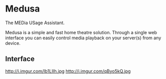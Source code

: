 Medusa
=======

The MEDia USage Assistant.

Medusa is a simple and fast home theatre solution. Through a single web interface you can easily control media playback on your server(s) from any device.

Interface
-----------

http://i.imgur.com/Ib1LIIh.jpg
http://i.imgur.com/qByo5kQ.jpg
